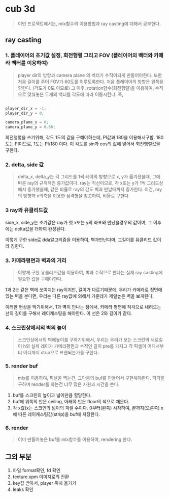 # cub 3d
> 이번 프로젝트에서는, mlx함수의 이용방법과 ray casting에 대해서 공부한다.

## ray casting

### 1. 플레이어의 초기값 설정, 회전행렬 그리고 FOV (플레이어의 벡터와 카메라 벡터를 이용하여)
> player dir의 방향과 camera plane	의 벡터가 수직이되게 만들어야한다. 또한 처음 길이를 주어 FOV가 60도를 이루도록한다.
처음 플레이어의 방향은 왼쪽을 향한다. (각도가 0도 이므로) 
그 이후, rotation함수(회전행렬)을 이용하여, 수직으로 맞춰놓은 두개의 백터를 각도에 따라 이동시킨다.
즉,
``` c

player_dir_x = -1;
player_dir_y = 0;

camera_plane_x = 0;
camera_plane_y = 0.66;

```

회전행렬을 쓰기위해, 각도 1도의 값을 구해야하는데, PI값과 180을 이용해서구함. 180도는 PI이므로, 1도는 PI/180 이다.
이 각도를 sin과 cos의 값에 넣어서 회전행렬값을 구한다.

### 2. delta, side 값
> delta_x, delta_y는 각 그리드를 1씩 레이의 방향으로 x, y가 옮겨졌을때, 그에 따른 ray의 규칙적인 증가값이다.
ray는 직선이므로, 각 x또는 y가 1씩 그리드상에서 증가했을때, 같은 비율로 ray의 값도 벽과 만날때까지 증가한다.
이건, ray의 방향과 x의축을 이용한 삼격형을 참고하여, 비율로 구한다.

### 3 ray와 유클리드값
side_x, side_y는 초기값은 ray가 첫 x또는 y의 좌표와 만났을경우의 값이며, 그 이후에는 delta값을 더하여 완성된다.

이렇게 구한 side로 dda알고리즘을 이용하여, 벽과만난다며, 그길이를 유클리드 값이라 칭한다.

### 3. 카메라평면과 벽과의 거리
> 이렇게 구한 유클리드값을 이용하여, 벽과 수직으로 만나는 실제 ray casting에 필요한 값을 구해야한다.

1과 2는 같은 벽에 쏘여지는 ray이지만, 길이가 다르기때문에, 우리가 카메라로 정면에있는 벽을 본다면, 우리는 다른 ray값에 의해서 가운데가 제일높은
벽을 보게된다.

이러한 현상을 막기위해서, 1과 벽이 만나는 점에서, 카메라 평면에 직각으로 내려오는 선의 길이를 구해서 레이캐스팅을 해야한다. 이 선은 2와 길이가 같다.

### 4. 스크린상에서의 벽의 높이
> 스크인상에서의 벽에높이를 구하기위해서, 우리는 우리가 보는 스크린의 세로길이 h와 실제 레이가 카메라평면과 수직인 길이 pre를 가지고
각 픽셀이 어디서부터 어디까지 strip으로 표현되는가를 구한다.

### 5. render buf
> mlx를 이용하여, 픽셀을 찍는건, 그만큼의 buf를 만들어서 구현해야한다. 각각을 구하며 render를 하는건 너무 많은 자원과 시간을 쓴다.
1. buf를 스크린의 높이과 넓이만큼 할당한다.
2. buf에 위쪽의 반은 ceiling, 아래쪽 반은 floor의 색으로 채운다.
3. 각 x값(x는 스크인의 넓이의 픽셀 수이다. 0부터(왼쪽) 시작하여, 끝까지(오른쪽) x에 따른 레이캐스팅값(strip)을 buf에 저장한다.

### 6. render
> 이미 만들어놓은 buf를 mlx함수를 이용하여, rendering 한다.

## 그외 부분
> 
1. 파일 format확인, fd 확인
2. texture.xpm 이미지로의 전환
3. key값 받아서, player 위치 옮기기
4. leaks 확인
